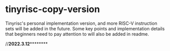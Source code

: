 # tinyrisc-copy-version
Tinyrisc's personal implementation version, and more RISC-V instruction sets will be added in the future. Some key points and implementation details that beginners need to pay attention to will also be added in readme.


//********************2022.3.12****************************

